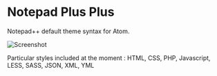# Notepad Plus Plus

Notepad++ default theme syntax for Atom.

![Screenshot](https://raw.githubusercontent.com/classikd/notepad-plus-plus-syntax/master/screenshot.png)

Particular styles included at the moment :
HTML, CSS, PHP, Javascript, LESS, SASS, JSON, XML, YML
